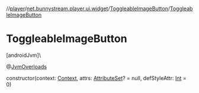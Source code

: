 //[player](../../../index.md)/[net.bunnystream.player.ui.widget](../index.md)/[ToggleableImageButton](index.md)/[ToggleableImageButton](-toggleable-image-button.md)

# ToggleableImageButton

[androidJvm]\

@[JvmOverloads](https://kotlinlang.org/api/latest/jvm/stdlib/kotlin-stdlib/kotlin.jvm/-jvm-overloads/index.html)

constructor(context: [Context](https://developer.android.com/reference/kotlin/android/content/Context.html), attrs: [AttributeSet](https://developer.android.com/reference/kotlin/android/util/AttributeSet.html)? = null, defStyleAttr: [Int](https://kotlinlang.org/api/latest/jvm/stdlib/kotlin-stdlib/kotlin/-int/index.html) = 0)
